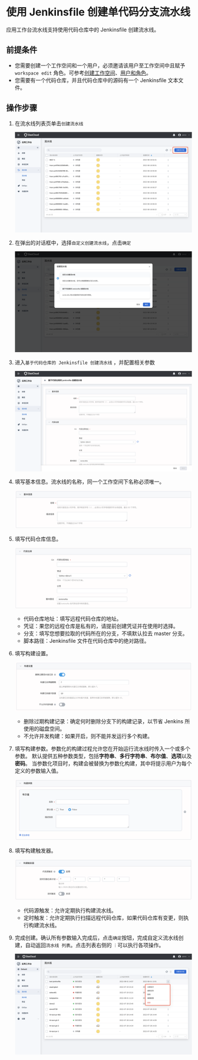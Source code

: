 # 使用 Jenkinsfile 创建单代码分支流水线

应用工作台流水线支持使用代码仓库中的 Jenkinsfile 创建流水线。

## 前提条件

- 您需要创建一个工作空间和一个用户，必须邀请该用户至工作空间中且赋予 `workspace edit` 角色。可参考[创建工作空间](https://ndx.gitpages.daocloud.io/ghippo/zh/02QuickStart/CreateWorkspace.html)、[用户和角色](https://ndx.gitpages.daocloud.io/ghippo/zh/02QuickStart/CreateUser.html)。
- 您需要有一个代码仓库，并且代码仓库中的源码有一个 Jenkinsfile 文本文件。

## 操作步骤

1. 在流水线列表页单击`创建流水线`

   ![createpipelinbutton](../../images/createpipelinbutton.png)
2. 在弹出的对话框中，选择`自定义创建流水线`，点击`确定`

   ![selecttype](../../images/selecttype.png)
3. 进入`基于代码仓库的 Jenkinsfile 创建流水线` ，并配置相关参数

   ![gitpipeline](../../images/gitpipeline.png)
4. 填写基本信息。流水线的名称，同一个工作空间下名称必须唯一。

   ![pipeline01](../../images/pipeline01.png)

5. 填写代码仓库信息。

   ![giturl](../../images/giturl.png)

   - 代码仓库地址：填写远程代码仓库的地址。
   - 凭证：果您的远程仓库是私有的，请提前创建凭证并在使用时选择。
   - 分支：填写您想要拉取的代码所在的分支，不填默认拉去 master 分支。
   - 脚本路径：Jenkinsfile 文件在代码仓库中的绝对路径。
6. 填写构建设置。

   ![pipeline02](../../images/pipeline02.png)

   - 删除过期构建记录：确定何时删除分支下的构建记录，以节省 Jenkins 所使用的磁盘空间。
   - 不允许并发构建：如果开启，则不能并发运行多个构建。
7. 填写构建参数。参数化的构建过程允许您在开始运行流水线时传入一个或多个参数。
   默认提供五种参数类型，包括**字符串**、**多行字符串**、**布尔值**、**选项**以及**密码**。
   当参数化项目时，构建会被替换为参数化构建，其中将提示用户为每个定义的参数输入值。

   ![pipeline03](../../images/pipeline03.png)
8. 填写构建触发器。

   ![pipeline04](../../images/pipeline04.png)

   - 代码源触发：允许定期执行构建流水线。
   - 定时触发：允许定期执行扫描远程代码仓库，如果代码仓库有变更，则执行构建流水线。
9. 完成创建。确认所有参数输入完成后，点击`确定`按钮，完成自定义流水线创建，自动返回`流水线 列表`。点击列表右侧的 `︙`可以执行各项操作。

   ![pipeline05](../../images/pipeline05.png)
